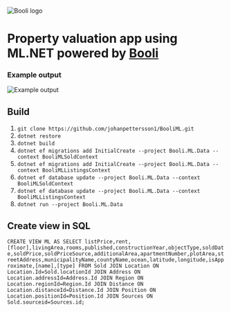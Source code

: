 ![Booli logo](https://bcdn.se/images/resources/booli_logo.png)

# Property valuation app using ML.NET powered by [Booli](https://www.booli.se)

### Example output
![Example output](https://user-images.githubusercontent.com/47982356/87089151-3fa4aa00-c236-11ea-8aaf-c8620809b455.png)

## Build
1. `git clone https://github.com/johanpettersson1/BooliML.git`
2. `dotnet restore`
3. `dotnet build`
4. `dotnet ef migrations add InitialCreate --project Booli.ML.Data --context BooliMLSoldContext`
5. `dotnet ef migrations add InitialCreate --project Booli.ML.Data --context BooliMLListingsContext`
6. `dotnet ef database update --project Booli.ML.Data --context BooliMLSoldContext`
7. `dotnet ef database update --project Booli.ML.Data --context BooliMLListingsContext`
8. `dotnet run --project Booli.ML.Data`

## Create view in SQL
`CREATE VIEW ML AS SELECT listPrice,rent,[floor],livingArea,rooms,published,constructionYear,objectType,soldDate,soldPrice,soldPriceSource,additionalArea,apartmentNumber,plotArea,streetAddress,municipalityName,countyName,ocean,latitude,longitude,isApproximate,[name],[type] FROM Sold
JOIN Location ON Location.Id=Sold.locationId
JOIN Address ON Location.addressId=Address.Id
JOIN Region ON Location.regionId=Region.Id
JOIN Distance ON  Location.distanceId=Distance.Id
JOIN Position ON Location.positionId=Position.Id
JOIN Sources ON Sold.sourceid=Sources.id;`
